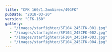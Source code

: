 ```yaml
---
title: "CFK 160/1.2mmAirex/49GFK"
pubDate: "2018-03-20"
version: "CFK-160"
gallery:
  - "/images/starfighter/SF104_245CFK-001.jpg"
  - "/images/starfighter/SF104_245CFK-002.jpg"
  - "/images/starfighter/SF104_245CFK-003.jpg"
  - "/images/starfighter/SF104_245CFK-004.jpg"
---
```

